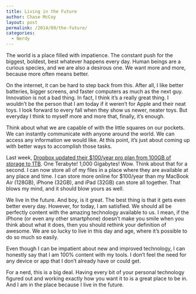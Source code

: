 ```yaml
---
title: Living in the Future
author: Chase McCoy
layout: post
permalink: /2014/09/the-future/
categories:
  - Nerdy
---
```

The world is a place filled with impatience. The constant push for the biggest, boldest, best whatever happens every day. Human beings are a curious species, and we are also a desirous one. We want more and more, because more often means better.

On the internet, it can be hard to step back from this. After all, I like better batteries, bigger screens, and faster computers as much as the next guy. Innovation is not a bad thing. In fact, I think it’s a really great thing. I wouldn&#8217;t be the person that I am today if it weren’t for Apple and their neat toys. I look forward to every fall when they show us newer, neater toys. But everyday I think to myself more and more that, finally, it’s enough.

Think about what we are capable of with the little squares on our pockets. We can instantly communicate with anyone around the world. We can access any information we would like. At this point, it’s just about coming up with better ways to accomplish those tasks.

Last week, [Dropbox updated their $100/year pro plan from 100GB of storage to 1TB][1]. One Terabyte! 1,000 Gigabytes! Wow. Think about that for a second. I can now store all of my files in a place where they are available at any place and time. I can store more online for $100/year than my MacBook Air (128GB), iPhone (32GB), and iPad (32GB) can store all together. That blows my mind, and it should blow yours as well.

We live in the future. And boy, is it great. The best thing is that it gets even better every day. However, for today, I am satisfied. We should all be perfectly content with the amazing technology available to us. I mean, if the iPhone (or even any other smartphone) doesn’t make you smile when you think about what it does, then you should rethink your definition of awesome. We are so lucky to live in this day and age, where it’s possible to do so much so easily.

Even though I can be impatient about new and improved technology, I can honestly say that I am 100% content with my tools. I don’t feel the need for any device or app that I don’t already have or could get.

For a nerd, this is a big deal. Having every bit of your personal technology figured out and working exactly how you want it to is a great place to be in. And I am in the place because I live in the future.

 [1]: https://blog.dropbox.com/2014/08/introducing-more-powerful-dropbox-pro/